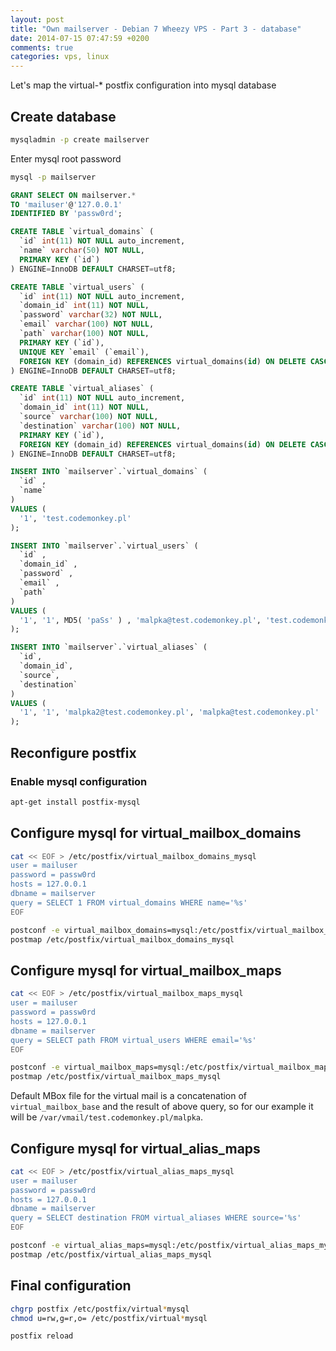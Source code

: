```yaml
---
layout: post
title: "Own mailserver - Debian 7 Wheezy VPS - Part 3 - database"
date: 2014-07-15 07:47:59 +0200
comments: true
categories: vps, linux
---
```


Let's map the virtual-* postfix configuration into mysql database

## Create database

``` bash
mysqladmin -p create mailserver
``` 

Enter mysql root password

``` bash
mysql -p mailserver
```

``` sql
GRANT SELECT ON mailserver.*
TO 'mailuser'@'127.0.0.1'
IDENTIFIED BY 'passw0rd';

CREATE TABLE `virtual_domains` (
  `id` int(11) NOT NULL auto_increment,
  `name` varchar(50) NOT NULL,
  PRIMARY KEY (`id`)
) ENGINE=InnoDB DEFAULT CHARSET=utf8;

CREATE TABLE `virtual_users` (
  `id` int(11) NOT NULL auto_increment,
  `domain_id` int(11) NOT NULL,
  `password` varchar(32) NOT NULL,
  `email` varchar(100) NOT NULL,
  `path` varchar(100) NOT NULL,
  PRIMARY KEY (`id`),
  UNIQUE KEY `email` (`email`),
  FOREIGN KEY (domain_id) REFERENCES virtual_domains(id) ON DELETE CASCADE
) ENGINE=InnoDB DEFAULT CHARSET=utf8;

CREATE TABLE `virtual_aliases` (
  `id` int(11) NOT NULL auto_increment,
  `domain_id` int(11) NOT NULL,
  `source` varchar(100) NOT NULL,
  `destination` varchar(100) NOT NULL,
  PRIMARY KEY (`id`),
  FOREIGN KEY (domain_id) REFERENCES virtual_domains(id) ON DELETE CASCADE
) ENGINE=InnoDB DEFAULT CHARSET=utf8;
```


``` sql
INSERT INTO `mailserver`.`virtual_domains` (
  `id` ,
  `name`
)
VALUES (
  '1', 'test.codemonkey.pl'
);

INSERT INTO `mailserver`.`virtual_users` (
  `id` ,
  `domain_id` ,
  `password` ,
  `email` ,
  `path` 
)
VALUES (
  '1', '1', MD5( 'paSs' ) , 'malpka@test.codemonkey.pl', 'test.codemonkey.pl/malpka'
);

INSERT INTO `mailserver`.`virtual_aliases` (
  `id`,
  `domain_id`,
  `source`,
  `destination`
)
VALUES (
  '1', '1', 'malpka2@test.codemonkey.pl', 'malpka@test.codemonkey.pl'
);

```

## Reconfigure postfix

### Enable mysql configuration

``` bash
apt-get install postfix-mysql
```

## Configure mysql for virtual_mailbox_domains

``` bash
cat << EOF > /etc/postfix/virtual_mailbox_domains_mysql
user = mailuser
password = passw0rd
hosts = 127.0.0.1
dbname = mailserver
query = SELECT 1 FROM virtual_domains WHERE name='%s'
EOF

postconf -e virtual_mailbox_domains=mysql:/etc/postfix/virtual_mailbox_domains_mysql
postmap /etc/postfix/virtual_mailbox_domains_mysql
```

## Configure mysql for virtual_mailbox_maps

``` bash
cat << EOF > /etc/postfix/virtual_mailbox_maps_mysql
user = mailuser
password = passw0rd
hosts = 127.0.0.1
dbname = mailserver
query = SELECT path FROM virtual_users WHERE email='%s'
EOF

postconf -e virtual_mailbox_maps=mysql:/etc/postfix/virtual_mailbox_maps_mysql
postmap /etc/postfix/virtual_mailbox_maps_mysql
```

Default MBox file for the virtual mail is a concatenation of `virtual_mailbox_base` and the result of above query, so for our example it will be `/var/vmail/test.codemonkey.pl/malpka`.


## Configure mysql for virtual_alias_maps

``` bash
cat << EOF > /etc/postfix/virtual_alias_maps_mysql
user = mailuser
password = passw0rd
hosts = 127.0.0.1
dbname = mailserver
query = SELECT destination FROM virtual_aliases WHERE source='%s'
EOF

postconf -e virtual_alias_maps=mysql:/etc/postfix/virtual_alias_maps_mysql
postmap /etc/postfix/virtual_alias_maps_mysql
```

## Final configuration

``` bash
chgrp postfix /etc/postfix/virtual*mysql
chmod u=rw,g=r,o= /etc/postfix/virtual*mysql

postfix reload
```